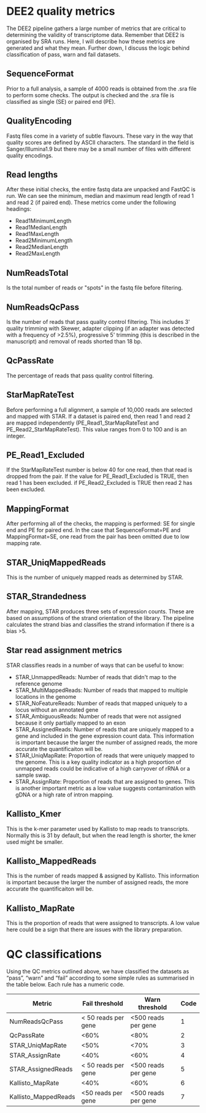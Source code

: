 # DEE2 quality metrics
The DEE2 pipeline gathers a large number of metrics that are critical to determining the validity of 
transcriptome data. Remember that DEE2 is organised by SRA runs. Here, I will describe how these metrics are 
generated and what they mean. Further down, I discuss the logic behind classification of pass, warn and fail
datasets.

## SequenceFormat
Prior to a full analysis, a sample of 4000 reads is obtained from the .sra file to perform some checks. The 
output is checked and the .sra file is classified as single (SE) or paired end (PE).

## QualityEncoding
Fastq files come in a variety of subtle flavours. These vary in the way that quality scores are defined by ASCII
characters. The standard in the field is Sanger/Illumina1.9 but there may be a small number of files with 
different quality encodings.

## Read lengths 
After these initial checks, the entire fastq data are unpacked and FastQC is run. We can see the minimum, median 
and maximum read length of read 1 and read 2 (if paired end). These metrics come under the following headings:
* Read1MinimumLength
* Read1MedianLength
* Read1MaxLength
* Read2MinimumLength
* Read2MedianLength
* Read2MaxLength

## NumReadsTotal
Is the total number of reads or "spots" in the fastq file before filtering.

## NumReadsQcPass
Is the number of reads that pass quality control filtering. This includes 3' quality trimming with Skewer, 
adapter clipping (if an adapter was detected with a frequency of >2.5%), progressive 5' trimming (this is
described in the manuscript) and removal of reads shorted than 18 bp. 

## QcPassRate
The percentage of reads that pass quality control filtering.

## StarMapRateTest
Before performing a full alignment, a sample of 10,000 reads are selected and mapped with STAR. If a dataset is 
paired end, then read 1 and read 2 are mapped independently (PE_Read1_StarMapRateTest and 
PE_Read2_StarMapRateTest). This value ranges from 0 to 100 and is an integer. 

## PE_Read1_Excluded
If the StarMapRateTest number is below 40 for one read, then that read is dropped from the pair. If the value for
PE_Read1_Excluded is TRUE, then read 1 has been excluded. if PE_Read2_Excluded is TRUE then read 2 has been 
excluded.

## MappingFormat
After performing all of the checks, the mapping is performed: SE for single end and PE for paired end. In the
case that SequenceFormat=PE and MappingFormat=SE, one read from the pair has been omitted due to low mapping 
rate.

## STAR_UniqMappedReads
This is the number of uniquely mapped reads as determined by STAR.

## STAR_Strandedness
After mapping, STAR produces three sets of expression counts. These are based on assumptions of the strand 
orientation of the library. The pipeline calculates the strand bias and classifies the strand information if 
there is a bias >5.

## Star read assignment metrics
STAR classifies reads in a number of ways that can be useful to know:
* STAR_UnmappedReads: Number of reads that didn't map to the reference genome
* STAR_MultiMappedReads: Number of reads that mapped to multiple locations in the genome
* STAR_NoFeatureReads: Number of reads that mapped uniquely to a locus without an annotated gene
* STAR_AmbiguousReads: Number of reads that were not assigned because it only partially mapped to an exon
* STAR_AssignedReads: Number of reads that are uniquely mapped to a gene and included in the gene expression 
count data. This information is important because the larger the number of assigned reads, the more accurate the
quantificaiton will be.
* STAR_UniqMapRate: Proportion of reads that were uniquely mapped to the genome. This is a key quality indicator
as a high proportion of unmapped reads could be indicative of a high carryover of rRNA or a sample swap.
* STAR_AssignRate: Proportion of reads that are assigned to genes. This is another important metric as a low value
suggests contamination with gDNA or a high rate of intron mapping. 

## Kallisto_Kmer
This is the k-mer parameter used by Kallisto to map reads to transcripts. Normally this is 31 by default, but 
when the read length is shorter, the kmer used might be smaller.

## Kallisto_MappedReads
This is the number of reads mapped & assigned by Kallisto. This information is important because the larger the 
number of assigned reads, the more accurate the quantificaiton will be. 

## Kallisto_MapRate
This is the proportion of reads that were assigned to transcripts. A low value here could be a sign that there 
are issues with the library preparation.

# QC classifications
Using the QC metrics outlined above, we have classified the datasets as “pass”, “warn” and “fail” according to 
some simple rules as summarised in the table below. Each rule has a numeric code.

| Metric | Fail threshold | Warn threshold | Code |
| ------ | ------ | ------ | ------ | 
| NumReadsQcPass | < 50 reads per gene | <500 reads per gene | 1 |
| QcPassRate | <60% | <80% | 2 |
| STAR_UniqMapRate | <50% | <70% | 3 |
| STAR_AssignRate | <40% | <60% | 4 |
| STAR_AssignedReads | < 50 reads per gene | <500 reads per gene | 5 |
| Kallisto_MapRate | <40% | <60% | 6 |
| Kallisto_MappedReads | <50 reads per gene | <500 reads per gene | 7 |

